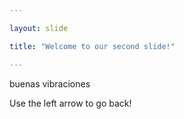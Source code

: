 ```yaml
---

layout: slide

title: "Welcome to our second slide!"

---
```


buenas vibraciones 

Use the left arrow to go back!

